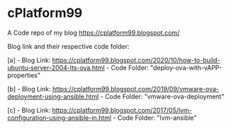 # cPlatform99
A Code repo of my blog https://cplatform99.blogspot.com/

Blog link and their respective code folder:

  [a]
    - Blog Link: https://cplatform99.blogspot.com/2020/10/how-to-build-ubuntu-server-2004-lts-ova.html
    - Code Folder: "deploy-ova-with-vAPP-properties"

  [b] 
    - Blog Link: https://cplatform99.blogspot.com/2019/09/vmware-ova-deployment-using-ansible.html
    - Code Folder: "vmware-ova-deployment" 

  [c]
    - Blog Link: https://cplatform99.blogspot.com/2017/05/lvm-configuration-using-ansible-in.html
    - Code Folder: "lvm-ansible"
